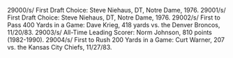 29000/s/ First Draft Choice: Steve Niehaus, DT, Notre Dame, 1976.
29001/s/ First Draft Choice: Steve Niehaus, DT, Notre Dame, 1976.
29002/s/ First to Pass 400 Yards in a Game: Dave Krieg, 418 yards vs. the Denver Broncos, 11/20/83.
29003/s/ All-Time Leading Scorer: Norm Johnson, 810 points (1982-1990).
29004/s/ First to Rush 200 Yards in a Game: Curt Warner, 207 vs. the Kansas City Chiefs, 11/27/83.